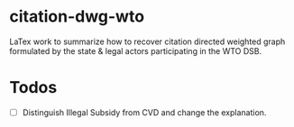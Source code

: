 # citation-dwg-wto
LaTex work to summarize how to recover citation directed weighted graph formulated by the state &amp; legal actors participating in the WTO DSB.

# Todos
- [ ] Distinguish Illegal Subsidy from CVD and change the explanation.
